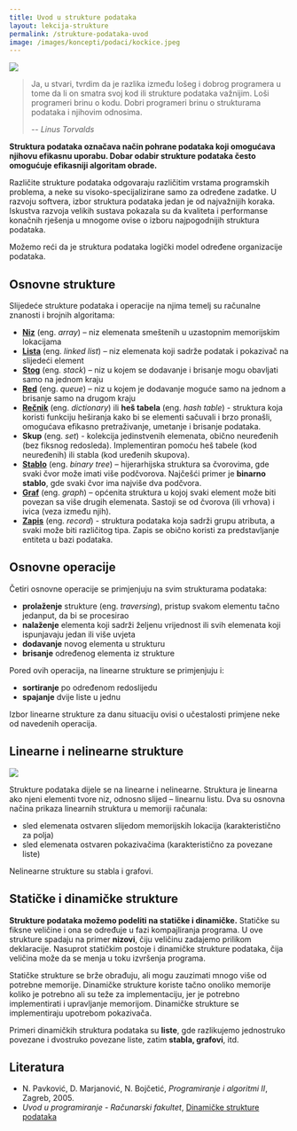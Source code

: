 ```yaml
---
title: Uvod u strukture podataka
layout: lekcija-strukture
permalink: /strukture-podataka-uvod
image: /images/koncepti/podaci/kockice.jpeg
---
```


![]({{page.image}})

> Ja, u stvari, tvrdim da je razlika između lošeg i dobrog programera u tome da li on smatra svoj kod ili strukture podataka važnijim. Loši programeri brinu o kodu. Dobri programeri brinu o strukturama podataka i njihovim odnosima.
>
> -- <cite>Linus Torvalds</cite>

**Struktura podataka označava način pohrane podataka koji omogućava njihovu efikasnu uporabu. Dobar odabir strukture podataka često omogućuje efikasniji algoritam obrade.**

Različite strukture podataka odgovaraju različitim vrstama programskih problema, a neke su visoko-specijalizirane samo za određene zadatke. U razvoju softvera, izbor struktura podataka jedan je od najvažnijih koraka. Iskustva razvoja velikih sustava pokazala su da kvaliteta i performanse konačnih rješenja u mnogome ovise o izboru najpogodnijih struktura podataka.

Možemo reći da je struktura podataka logički model određene organizacije podataka.

## Osnovne strukture

Slijedeće strukture podataka i operacije na njima temelj su računalne znanosti i brojnih algoritama:

- **[Niz](/nizovi)** (eng. *array*) – niz elemenata smeštenih u uzastopnim memorijskim lokacijama
- **[Lista](/povezana-lista)** (eng. *linked list*) – niz elemenata koji sadrže podatak i pokazivač na slijedeći element
- **[Stog](/stog)** (eng. *stack*) – niz u kojem se dodavanje i brisanje mogu obavljati samo na jednom kraju
- **[Red](/red)** (eng. *queue*) – niz u kojem je dodavanje moguće samo na jednom a brisanje samo na drugom kraju
- **[Rečnik](/recnik)** (eng. *dictionary*) ili **heš tabela** (eng. *hash table*) - struktura koja koristi funkciju heširanja kako bi se elementi sačuvali i brzo pronašli, omogućava efikasno pretraživanje, umetanje i brisanje podataka.
- **Skup** (eng. *set*) - kolekcija jedinstvenih elemenata, obično neuređenih (bez fiksnog redosleda). Implementiran pomoću heš tabele (kod neuređenih) ili stabla (kod uređenih skupova).
- **[Stablo](/stablo)** (eng. *binary tree*) – hijerarhijska struktura sa čvorovima, gde svaki čvor može imati više podčvorova. Najčešći primer je **binarno stablo**, gde svaki čvor ima najviše dva podčvora.
- **[Graf](/graf)** (eng. *graph*) – općenita struktura u kojoj svaki element može biti povezan sa više drugih elemenata. Sastoji se od čvorova (ili vrhova) i ivica (veza između njih).
- **[Zapis](/zapis)** (eng. *record*) - struktura podataka koja sadrži grupu atributa, a svaki može biti različitog tipa. Zapis se obično koristi za predstavljanje entiteta u bazi podataka.

## Osnovne operacije

Četiri osnovne operacije se primjenjuju na svim strukturama podataka:

* **prolaženje** strukture (eng. *traversing*), pristup svakom elementu tačno jedanput, da bi se procesirao
* **nalaženje** elementa koji sadrži željenu vrijednost ili svih elemenata koji ispunjavaju jedan ili više uvjeta
* **dodavanje** novog elementa u strukturu
* **brisanje** određenog elementa iz strukture

Pored ovih operacija, na linearne strukture se primjenjuju i:
- **sortiranje** po određenom redoslijedu
- **spajanje** dvije liste u jednu

Izbor linearne strukture za danu situaciju ovisi o učestalosti primjene neke od navedenih operacija.

## Linearne i nelinearne strukture

![](/images/koncepti/podaci/data-structures.jpg)

Strukture podataka dijele se na linearne i nelinearne. Struktura je linearna ako njeni elementi tvore niz, odnosno slijed – linearnu listu. Dva su osnovna načina prikaza linearnih struktura u memoriji računala:
* sled elemenata ostvaren slijedom memorijskih lokacija (karakteristično za polja)
* sled elemenata ostvaren pokazivačima (karakteristično za povezane liste)

Nelinearne strukture su stabla i grafovi.

## Statičke i dinamičke strukture

**Strukture podataka možemo podeliti na statičke i dinamičke.** Statičke su fiksne veličine i ona se određuje u fazi kompajliranja programa. U ove strukture spadaju na primer **nizovi**, čiju veličinu zadajemo prilikom deklaracije. Nasuprot statičkim postoje i dinamičke strukture podataka, čija veličina može da se menja u toku izvršenja programa.

Statičke strukture se brže obrađuju, ali mogu zauzimati mnogo više od potrebne memorije. Dinamičke strukture koriste tačno onoliko memorije koliko je potrebno ali su teže za implementaciju, jer je potrebno implementirati i upravljanje memorijom. Dinamičke strukture se implementiraju upotrebom pokazivača.

Primeri dinamičkih struktura podataka su **liste**, gde razlikujemo jednostruko povezane i dvostruko povezane liste, zatim **stabla, grafovi**, itd.

## Literatura

- N. Pavković, D. Marjanović, N. Bojčetić, *Programiranje i algoritmi II*, Zagreb, 2005.
- *Uvod u programiranje - Računarski fakultet*, [Dinamičke strukture podataka](https://petlja.org/BubbleBee/r/lekcije/uvod-u-programiranje/nedelja_11)
